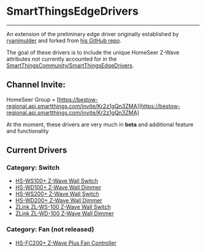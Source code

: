 # SmartThingsEdgeDrivers
---
An extension of the preliminary edge driver originally established by [ryanjmulder](https://community.smartthings.com/u/ryanjmulder) and forked from [his GitHub repo](https://github.com/ryanjmulder/smartthings-edge-drivers).

The goal of these drivers is to include the unique HomeSeer Z-Wave attributes not currently accounted for in the [SmartThingsCommunity/SmartThingsEdgeDrivers](https://github.com/SmartThingsCommunity/SmartThingsEdgeDrivers).


## Channel Invite:
HomeSeer Group = [https://bestow-regional.api.smartthings.com/invite/Kr2z1gQn3ZMA](https://bestow-regional.api.smartthings.com/invite/Kr2z1gQn3ZMA)

At the moment, these drivers are very much in **beta** and additional feature and functionality
## Current Drivers
### Category: Switch
- [HS-WS100+ Z-Wave Wall Switch](https://homeseer.com/wp-content/uploads/2020/09/HS-WS100-Manual-v7.pdf)
- [HS-WD100+ Z-Wave Wall Dimmer](https://homeseer.com/wp-content/uploads/2020/09/HS-WD100-Manual-7.pdf)
- [HS-WS200+ Z-Wave Wall Switch](https://homeseer.com/wp-content/uploads/2019/11/HS-WS200-Manual-v8a.pdf)
- [HS-WD200+ Z-Wave Wall Dimmer](https://homeseer.com/wp-content/uploads/2019/11/HS-WD200-Manual-6.pdf)
- [ZLink ZL-WS-100 Z-Wave Wall Switch](https://cdn.shopify.com/s/files/1/0067/9814/7669/files/ZL-WS-100_Users_Guide.pdf)
- [ZLink ZL-WD-100 Z-Wave Wall Dimmer](https://cdn.shopify.com/s/files/1/0067/9814/7669/files/ZL-WD-100_Users_Guide_480fe582-aca4-4693-8ae6-5f1b0ee74072.pdf)

### Category: Fan (not released)
- [HS-FC200+ Z-Wave Plus Fan Controller](https://homeseer.com/wp-content/uploads/2020/09/HS-FC200-Manual-4.pdf)

